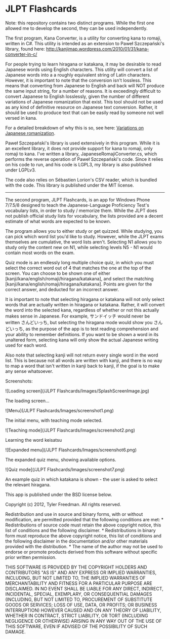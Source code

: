 JLPT Flashcards
===============

Note: this repository contains two distinct programs. While the first one allowed me to develop the second, they can be used independently.

The first program, Kana Converter, is a utility for converting kana to romaji, written in C#. This utility is intended as an extension to Paweł Szczepański's library, found here: 
http://kanjimap.wordpress.com/2010/01/31/kana-converter-in-c/

For people trying to learn hiragana or katakana, it may be desirable to read Japanese words using English characters. This utility will convert a list of Japanese words into a a roughly equivalent string of Latin characters. However, it is important to note that the conversion isn't lossless. This means that converting from Japanese to English and back will NOT produce the same input string, for a number of reasons. It is exceedingly difficult to convert Japanese to English losslessly, given the number of different variations of Japanese romanization that exist. This tool should not be used as any kind of definitive resource on Japanese text conversion. Rather, it should be used to produce text that can be easily read by someone not well versed in kana.

For a detailed breakdown of why this is so, see here: [Variations on Japanese romanization](http://nayuki.eigenstate.org/page/variations-on-japanese-romanization).

 Paweł Szczepański's library is used extensively in this program. While it is an excellent library, it does not provide support for kana to romaji, only romaji to kana. I've written a library, JapaneseRomajiConverter.cs, which performs the reverse operation of Paweł Szczepański's code. Since it relies on his code to run, and his code is LGPL3, my library is also published under LGPLv3.

The code also relies on Sébastien Lorion's CSV reader, which is bundled with the code. This library is published under the MIT license.

--------------

The second program, JLPT Flashcards, is an app for Windows Phone 7/7.5/8 designed to teach the Japanese-Language Proficiency Test's vocabulary lists, in order to study / memorize them. While the JLPT does not publish official study lists for vocabulary, the lists provided are a decent estimate of what words are expected to be known.

The program allows you to either study or get quizzed. While studying, you can pick which word list you'd like to study. However, while the JLPT exams themselves are cumulative, the word lists aren't. Selecting N1 allows you to study only the content new on N1, while selecting levels N5 - N1 would contain most words on the exam. 

Quiz mode is an endlessly long multiple choice quiz, in which you must select the correct word out of 4 that matches the one at the top of the screen. You can choose to be shown one of either [kanji/kana/english/romaji/hiragana/katakana], and select the matching [kanji/kana/english/romaji/hiragana/katakana]. Points are given for the correct answer, and deducted for an incorrect answer.

It is important to note that selecting hiragana or katakana will not only select words that are actually written in hiragana or katakana. Rather, it will convert the word into the selected kana, regardless of whether or not this actually makes sense in Japanese. For example, サンドイッチ would never be written さんどいっち, but selecting the hiragana mode would show you さんどいっち, as the purpose of the app is to test reading comprehension and your ability to remember definitions. If you want to be shown a word in its unaltered form, selecting kana will only show the actual Japanese writing used for each word. 

Also note that selecting kanji will not return every single word in the word list. This is because not all words are written with kanji, and there is no way to map a word that isn't written in kanji back to kanji, if the goal is to make any sense whatsoever.

Screenshots:

![Loading screen](/JLPT Flashcards/Images/SplashScreenImage.jpg)

The loading screen...

![Menu](/JLPT Flashcards/Images/screenshot1.png)

The initial menu, with teaching mode selected.

![Teaching mode](/JLPT Flashcards/Images/screenshot2.png)

Learning the word keisatsu

![Expanded menu](/JLPT Flashcards/Images/screenshot6.png)

The expanded quiz menu, showing available options.

![Quiz mode](/JLPT Flashcards/Images/screenshot7.png)

An example quiz in which katakana is shown - the user is asked to select the relevant hiragana.


This app is published under the BSD license below.

Copyright (c) 2012, Tyler Freedman.
All rights reserved.

Redistribution and use in source and binary forms, with or without
modification, are permitted provided that the following conditions are met:
    * Redistributions of source code must retain the above copyright
      notice, this list of conditions and the following disclaimer.
    * Redistributions in binary form must reproduce the above copyright
      notice, this list of conditions and the following disclaimer in the
      documentation and/or other materials provided with the distribution.
    * The name of the author may not be used to endorse or promote products
      derived from this software without specific prior written permission.

THIS SOFTWARE IS PROVIDED BY THE COPYRIGHT HOLDERS AND CONTRIBUTORS "AS IS" AND
ANY EXPRESS OR IMPLIED WARRANTIES, INCLUDING, BUT NOT LIMITED TO, THE IMPLIED
WARRANTIES OF MERCHANTABILITY AND FITNESS FOR A PARTICULAR PURPOSE ARE
DISCLAIMED. IN NO EVENT SHALL <COPYRIGHT HOLDER> BE LIABLE FOR ANY
DIRECT, INDIRECT, INCIDENTAL, SPECIAL, EXEMPLARY, OR CONSEQUENTIAL DAMAGES
(INCLUDING, BUT NOT LIMITED TO, PROCUREMENT OF SUBSTITUTE GOODS OR SERVICES;
LOSS OF USE, DATA, OR PROFITS; OR BUSINESS INTERRUPTION) HOWEVER CAUSED AND
ON ANY THEORY OF LIABILITY, WHETHER IN CONTRACT, STRICT LIABILITY, OR TORT
(INCLUDING NEGLIGENCE OR OTHERWISE) ARISING IN ANY WAY OUT OF THE USE OF THIS
SOFTWARE, EVEN IF ADVISED OF THE POSSIBILITY OF SUCH DAMAGE.  